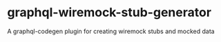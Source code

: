# graphql-wiremock-stub-generator
A graphql-codegen plugin for creating wiremock stubs and mocked data
